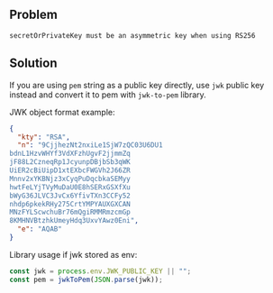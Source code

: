 ## Problem

`secretOrPrivateKey must be an asymmetric key when using RS256`

## Solution

If you are using `pem` string as a public key directly, use `jwk` public key instead and convert it to pem with `jwk-to-pem` library.

JWK object format example:

```json
{
  "kty": "RSA",
  "n": "9CjjhezNt2nxiLe1SjW7zQC03U6DU1
bdnL1HzvWHYf3VdXFzhUgvF2jjmmZq
jF88L2CzneqRp1JcyunpDBjbSb3qWK
UiER2cBiUipD1xtEXbcFWGVh2J66ZR
Mnnv2xYKBNjz3xCyqPuDqcbkaSEMyy
hwtFeLYjTVyMuDaU0E8hSERxGSXfXu
bWyG36JLVC3JvCx6YfivTXn3CCFy52
nhdp6pkekRHy275CrtYMPYAUXGXCAN
MNzFYLScwchuBr76mQgiRMMRmzcmGp
8KMHNVBtzhkUmeyHdq3UxvYAwz0Eni",
  "e": "AQAB"
}
```

Library usage if jwk stored as env:

```ts
const jwk = process.env.JWK_PUBLIC_KEY || "";
const pem = jwkToPem(JSON.parse(jwk));
```
